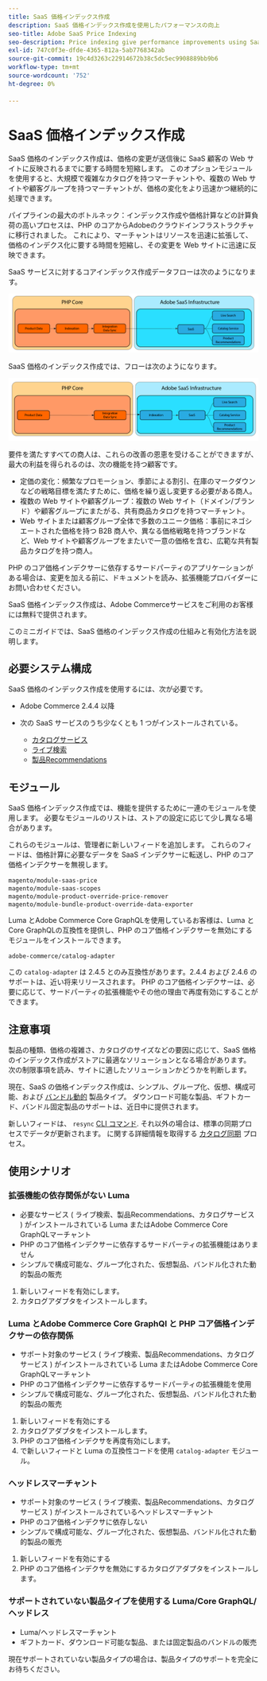 ```yaml
---
title: SaaS 価格インデックス作成
description: SaaS 価格インデックス作成を使用したパフォーマンスの向上
seo-title: Adobe SaaS Price Indexing
seo-description: Price indexing give performance improvements using SaaS infrastructure
exl-id: 747c0f3e-dfde-4365-812a-5ab7768342ab
source-git-commit: 19c4d3263c22914672b38c5dc5ec9908889bb9b6
workflow-type: tm+mt
source-wordcount: '752'
ht-degree: 0%

---
```


# SaaS 価格インデックス作成

SaaS 価格のインデックス作成は、価格の変更が送信後に SaaS 顧客の Web サイトに反映されるまでに要する時間を短縮します。 このオプションモジュールを使用すると、大規模で複雑なカタログを持つマーチャントや、複数の Web サイトや顧客グループを持つマーチャントが、価格の変化をより迅速かつ継続的に処理できます。

パイプラインの最大のボトルネック：インデックス作成や価格計算などの計算負荷の高いプロセスは、PHP のコアからAdobeのクラウドインフラストラクチャに移行されました。 これにより、マーチャントはリソースを迅速に拡張して、価格のインデクス化に要する時間を短縮し、その変更を Web サイトに迅速に反映できます。

SaaS サービスに対するコアインデックス作成データフローは次のようになります。

![デフォルトのデータフロー](assets/old_way.png)

SaaS 価格のインデックス作成では、フローは次のようになります。

![SaaS 価格インデックス作成データフロー](assets/new_way.png)

要件を満たすすべての商人は、これらの改善の恩恵を受けることができますが、最大の利益を得られるのは、次の機能を持つ顧客です。

* 定価の変化：頻繁なプロモーション、季節による割引、在庫のマークダウンなどの戦略目標を満たすために、価格を繰り返し変更する必要がある商人。
* 複数の Web サイトや顧客グループ：複数の Web サイト（ドメイン/ブランド）や顧客グループにまたがる、共有商品カタログを持つマーチャント。
* Web サイトまたは顧客グループ全体で多数のユニーク価格：事前にネゴシエートされた価格を持つ B2B 商人や、異なる価格戦略を持つブランドなど、Web サイトや顧客グループをまたいで一意の価格を含む、広範な共有製品カタログを持つ商人。

PHP のコア価格インデクサーに依存するサードパーティのアプリケーションがある場合は、変更を加える前に、ドキュメントを読み、拡張機能プロバイダーにお問い合わせください。

SaaS 価格インデックス作成は、Adobe Commerceサービスをご利用のお客様には無料で提供されます。

このミニガイドでは、SaaS 価格のインデックス作成の仕組みと有効化方法を説明します。

## 必要システム構成

SaaS 価格のインデックス作成を使用するには、次が必要です。

* Adobe Commerce 2.4.4 以降
* 次の SaaS サービスのうち少なくとも 1 つがインストールされている。

   * [カタログサービス](../catalog-service/overview.md)
   * [ライブ検索](../live-search/guide-overview.md)
   * [製品Recommendations](../product-recommendations/guide-overview.md)

## モジュール

SaaS 価格インデックス作成では、機能を提供するために一連のモジュールを使用します。 必要なモジュールのリストは、ストアの設定に応じて少し異なる場合があります。

これらのモジュールは、管理者に新しいフィードを追加します。 これらのフィードは、価格計算に必要なデータを SaaS インデクサーに転送し、PHP のコア価格インデクサーを無視します。

```
magento/module-saas-price
magento/module-saas-scopes
magento/module-product-override-price-remover
magento/module-bundle-product-override-data-exporter
```

Luma とAdobe Commerce Core GraphQLを使用しているお客様は、Luma と Core GraphQLの互換性を提供し、PHP のコア価格インデクサーを無効にするモジュールをインストールできます。

```
adobe-commerce/catalog-adapter
```

この `catalog-adapter` は 2.4.5 とのみ互換性があります。2.4.4 および 2.4.6 のサポートは、近い将来リリースされます。
PHP のコア価格インデクサーは、必要に応じて、サードパーティの拡張機能やその他の理由で再度有効にすることができます。

## 注意事項

製品の種類、価格の複雑さ、カタログのサイズなどの要因に応じて、SaaS 価格のインデックス作成がストアに最適なソリューションとなる場合があります。 次の制限事項を読み、サイトに適したソリューションかどうかを判断します。

現在、SaaS の価格インデックス作成は、シンプル、グループ化、仮想、構成可能、および [バンドル動的](https://experienceleague.adobe.com/docs/commerce-admin/catalog/products/types/product-create-bundle.html) 製品タイプ。
ダウンロード可能な製品、ギフトカード、バンドル固定製品のサポートは、近日中に提供されます。

新しいフィードは、 `resync` [CLI コマンド](https://experienceleague.adobe.com/docs/commerce-merchant-services/user-guides/data-services/catalog-sync.html#resynccmdline). それ以外の場合は、標準の同期プロセスでデータが更新されます。 に関する詳細情報を取得する [カタログ同期](../landing/catalog-sync.md) プロセス。

## 使用シナリオ

### 拡張機能の依存関係がない Luma

* 必要なサービス ( ライブ検索、製品Recommendations、カタログサービス ) がインストールされている Luma またはAdobe Commerce Core GraphQLマーチャント
* PHP のコア価格インデクサーに依存するサードパーティの拡張機能はありません
* シンプルで構成可能な、グループ化された、仮想製品、バンドル化された動的製品の販売

1. 新しいフィードを有効にします。
1. カタログアダプタをインストールします。

### Luma とAdobe Commerce Core GraphQl と PHP コア価格インデクサーの依存関係

* サポート対象のサービス ( ライブ検索、製品Recommendations、カタログサービス ) がインストールされている Luma またはAdobe Commerce Core GraphQLマーチャント
* PHP のコア価格インデクサーに依存するサードパーティの拡張機能を使用
* シンプルで構成可能な、グループ化された、仮想製品、バンドル化された動的製品の販売

1. 新しいフィードを有効にする
1. カタログアダプタをインストールします。
1. PHP のコア価格インデクサを再度有効にします。
1. で新しいフィードと Luma の互換性コードを使用 `catalog-adapter` モジュール。

### ヘッドレスマーチャント

* サポート対象のサービス ( ライブ検索、製品Recommendations、カタログサービス ) がインストールされているヘッドレスマーチャント
* PHP のコア価格インデクサに依存しない
* シンプルで構成可能な、グループ化された、仮想製品、バンドル化された動的製品の販売

1. 新しいフィードを有効にする
1. PHP のコア価格インデクサを無効にするカタログアダプタをインストールします。

### サポートされていない製品タイプを使用する Luma/Core GraphQL/ヘッドレス

* Luma/ヘッドレスマーチャント
* ギフトカード、ダウンロード可能な製品、または固定製品のバンドルの販売

現在サポートされていない製品タイプの場合は、製品タイプのサポートを完全にお待ちください。
